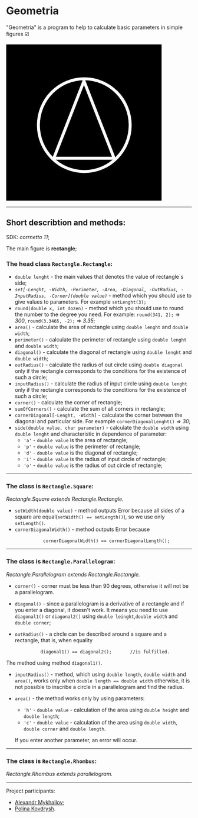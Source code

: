 # Geometria

"Geometria" is a program to help to calculate basic parameters in simple figures :ballot_box_with_check:

![img_2.png](img_2.png)
___
## Short describtion and methods:
SDK: *corrnetto 11*;

The main figure is **rectangle**;
### The head class ```Rectangle.Rectangle```:
- ```double lenght``` - the main values that denotes the value of rectangle`s side;
- *```set[-Lenght, -Width, -Perimeter, -Area, -Diagonal, -OutRadius, -InputRadius, -Corner](double value)```* - method which you should use to give values to parameters. For example ```setLenght(3);```
- ```round(double x, int dozen)``` - method which you should use to round the number to the degree you need. For example: ```round(341, 2);``` => *300*, ```round(3.3465, -2);``` => *3.35*;
- ```area()``` - calculate the area of rectangle using ```double lenght``` and ```double width```;
- ```perimeter()``` - calculate the perimeter of rectangle using ```double lenght``` and ```double width```;
- ```diagonal()``` - calculate the diagonal of rectangle using ```double lenght``` and ```double width```;
- ```outRadius()``` - calculate the radius of out circle using ```double diagonal``` only if the rectangle corresponds to the conditions for the existence of such a circle;
- ```inputRadius()``` - calculate the radius of input circle using ```double lenght``` only if the rectangle corresponds to the conditions for the existence of such a circle;
- ```corner()``` - calculate the corner of rectangle;
- ```sumOfCorners()``` - calculate the sum of all corners in rectangle; 
- ```cornerDiagonal[-Lenght, -Width]``` - calculate the corner between the diagonal and particular side. For example ```cornerDiagonalLenght()``` => *30*;
- ```side(double value, char parameter)``` - calculate the ```double width``` using ```double lenght``` and characteristic in dependence of parameter:
  - `````'a'````` - ```double value``` is the area of rectangle;
  - ```'p'``` - ```double value``` is the perimeter of rectangle;
  - ```'d'``` - ```double value``` is the diagonal of rectangle;
  - ```'i'``` - ```double value``` is the radius of input circle of rectangle;
  - ```'o'``` - ```double value``` is the radius of out circle of rectangle;
___

  

### The class is ```Rectangle.Square```:
*Rectangle.Square extends Rectangle.Rectangle.*
+ ```setWidth(double value)``` - method outputs Error because all sides of a square are equal(`setWidth() == setLength()`), so we use only `setLength()`.
+ ```cornerDiagonalWidth()``` - method outputs Error because 
```
              cornerDiagonalWidth() == cornerDiagonalLength();
```
---


### The class is ```Rectangle.Parallelogram```:
*Rectangle.Parallelogram extends Rectangle.Rectangle.*
+ ```corner()``` - corner must be less than 90 degrees, otherwise it will not be a parallelogram.
+ ```diagonal()``` -  since a parallelogram is a derivative of a rectangle and if you enter a diagonal, it doesn't work. It means you need to use `diagonal1()` or `diagonal2()` using ```double leinght```,```double width``` and `double corner`;

+ ```outRadius()``` - a circle can be described around a square and a rectangle, that is, when equality
```
             diagonal1() == diagonal2();       //is fulfilled.
```
  The method using method `diagonal1()`.
+ ```inputRadius()``` - method, which using `double length`, `double width` and `area()`, works only when `double length == double width` otherwise, it is not possible to inscribe a circle in a parallelogram and find the radius.
+ ```area()``` - the method works only by using parameters:
  + ```'h'``` - `double value` - calculation of the area using `double height` and `double length`;
  + ```'c'``` - `double value` - calculation of the area using `double width`, `double corner` and `double length`. 
  
  If you enter another parameter, an error will occur.  
---


### The class is ```Rectangle.Rhombus```:
*Rectangle.Rhombus extends parallelogram.*






---
Project participants:
- [Alexandr Mykhailov](https://github.com/fxckAlice);
- [Polina Kovdrysh](https://github.com/pkovdrysh).